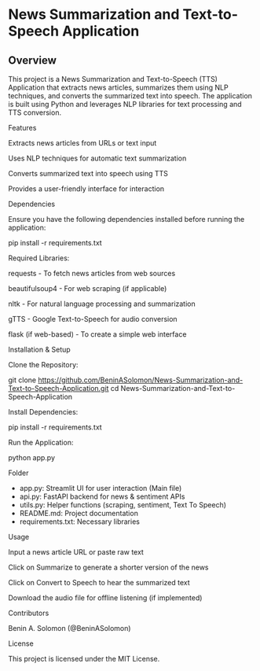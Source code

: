 # News Summarization and Text-to-Speech Application

## Overview

This project is a News Summarization and Text-to-Speech (TTS) Application that extracts news articles, summarizes them using NLP techniques, and converts the summarized text into speech. The application is built using Python and leverages NLP libraries for text processing and TTS conversion.

Features

Extracts news articles from URLs or text input

Uses NLP techniques for automatic text summarization

Converts summarized text into speech using TTS

Provides a user-friendly interface for interaction

Dependencies

Ensure you have the following dependencies installed before running the application:

pip install -r requirements.txt

Required Libraries:

requests - To fetch news articles from web sources

beautifulsoup4 - For web scraping (if applicable)

nltk - For natural language processing and summarization

gTTS - Google Text-to-Speech for audio conversion

flask (if web-based) - To create a simple web interface

Installation & Setup

Clone the Repository:

git clone https://github.com/BeninASolomon/News-Summarization-and-Text-to-Speech-Application.git
cd News-Summarization-and-Text-to-Speech-Application

Install Dependencies:

pip install -r requirements.txt

Run the Application:

python app.py

Folder
* app.py: Streamlit UI for user interaction (Main file)
* api.py: FastAPI backend for news & sentiment APIs
* utils.py: Helper functions (scraping, sentiment, Text To Speech)
* README.md: Project documentation
* requirements.txt: Necessary libraries

Usage

Input a news article URL or paste raw text

Click on Summarize to generate a shorter version of the news

Click on Convert to Speech to hear the summarized text

Download the audio file for offline listening (if implemented)


Contributors

Benin A. Solomon (@BeninASolomon)

License

This project is licensed under the MIT License.
